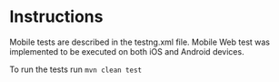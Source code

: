 # Instructions
 
 Mobile tests are described in the testng.xml file. 
 Mobile Web test was implemented to be executed on both iOS and Android devices.   
 
 To run the tests run ``mvn clean test``
 
 